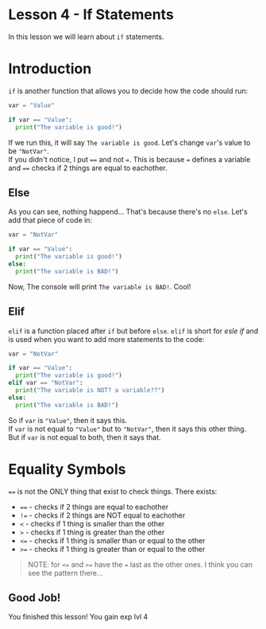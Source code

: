 # Lesson 4 -  If Statements
In this lesson we will learn about `if` statements.

# Introduction
`if` is another function that allows you to decide how the code should run:
```python
var = "Value"

if var == "Value":
  print("The variable is good!")
```
If we run this, it will say `The variable is good`. Let's change `var`'s value to be `"NotVar"`.  
If you didn't notice, I put `==` and not `=`. This is because `=` defines a variable and `==` checks if 2 things are equal to eachother.

## Else

As you can see, nothing happend... That's because there's no `else`. Let's add that piece of code in:
```python
var = "NotVar"

if var == "Value":
  print("The variable is good!")
else:
  print("The variable is BAD!")
```
Now, The console will print `The variable is BAD!`. Cool!

## Elif
`elif` is a function placed after `if` but before `else`. `elif` is short for _esle if_ and is used when you want to add more statements to the code:
```python
var = "NotVar"

if var == "Value":
  print("The variable is good!")
elif var == "NotVar":
  print("The variable is NOT? a variable??")
else:
  print("The variable is BAD!")  
```
So if `var` is `"Value"`, then it says this.  
If `var` is not equal to `"Value"` but to `"NotVar"`, then it says this other thing.  
But if `var` is not equal to both, then it says that.

# Equality Symbols
`==` is not the ONLY thing that exist to check things. There exists:
- `==` - checks if 2 things are equal to eachother
- `!=` - checks if 2 things are NOT equal to eachother
- `<` - checks if 1 thing is smaller than the other
- `>` - checks if 1 thing is greater than the other
- `<=` - checks if 1 thing is smaller than or equal to the other
- `>=` - checks if 1 thing is greater than or equal to the other

> NOTE: for `<=` and `>=` have the `=` last as the other ones. I think you can see the pattern there...

## Good Job!
You finished this lesson! You gain exp lvl 4
